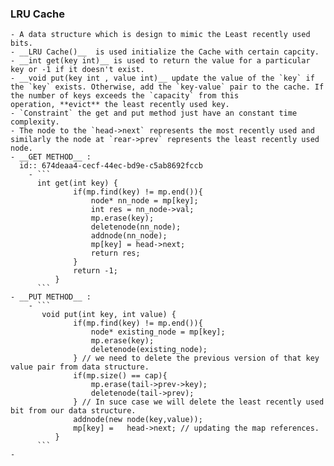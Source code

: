 ### LRU Cache
	- A data structure which is design to mimic the Least recently used bits.
	- __LRU Cache()__  is used initialize the Cache with certain capcity.
	- __int get(key int)__ is used to return the value for a particular key or -1 if it doesn't exist.
	- __void put(key int , value int)__ update the value of the `key` if the `key` exists. Otherwise, add the `key-value` pair to the cache. If the number of keys exceeds the `capacity` from this operation, **evict** the least recently used key.
	- `Constraint` the get and put method just have an constant time complexity.
	- The node to the `head->next` represents the most recently used and similarly the node at `rear->prev` represents the least recently used node.
	- __GET METHOD__ :
	  id:: 674deaa4-cecf-44ec-bd9e-c5ab8692fccb
		- ```
		  int get(int key) {
		          if(mp.find(key) != mp.end()){
		              node* nn_node = mp[key];
		              int res = nn_node->val;
		              mp.erase(key);
		              deletenode(nn_node);
		              addnode(nn_node);
		              mp[key] = head->next;
		              return res;
		          }
		          return -1;
		      }
		  ```
	- __PUT METHOD__ :
		- ```
		   void put(int key, int value) {
		          if(mp.find(key) != mp.end()){
		              node* existing_node = mp[key];
		              mp.erase(key);
		              deletenode(existing_node);
		          } // we need to delete the previous version of that key value pair from data structure.
		          if(mp.size() == cap){
		              mp.erase(tail->prev->key);
		              deletenode(tail->prev);
		          } // In suce case we will delete the least recently used bit from our data structure.
		          addnode(new node(key,value));
		          mp[key] =   head->next; // updating the map references.
		      }
		  ```
	-